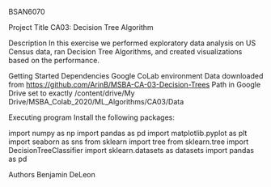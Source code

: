 BSAN6070

Project Title
CA03: Decision Tree Algorithm

Description
In this exercise we performed exploratory data analysis on US Census data, ran Decision Tree Algorithms, and created visualizations based on the performance.  

Getting Started
Dependencies
Google CoLab environment
Data downloaded from https://github.com/ArinB/MSBA-CA-03-Decision-Trees
Path in Google Drive set to exactly /content/drive/My Drive/MSBA_Colab_2020/ML_Algorithms/CA03/Data

Executing program
Install the following packages:

import numpy as np
import pandas as pd
import matplotlib.pyplot as plt
import seaborn as sns
from sklearn import tree
from sklearn.tree import DecisionTreeClassifier
import sklearn.datasets as datasets
import pandas as pd

Authors
Benjamin DeLeon
